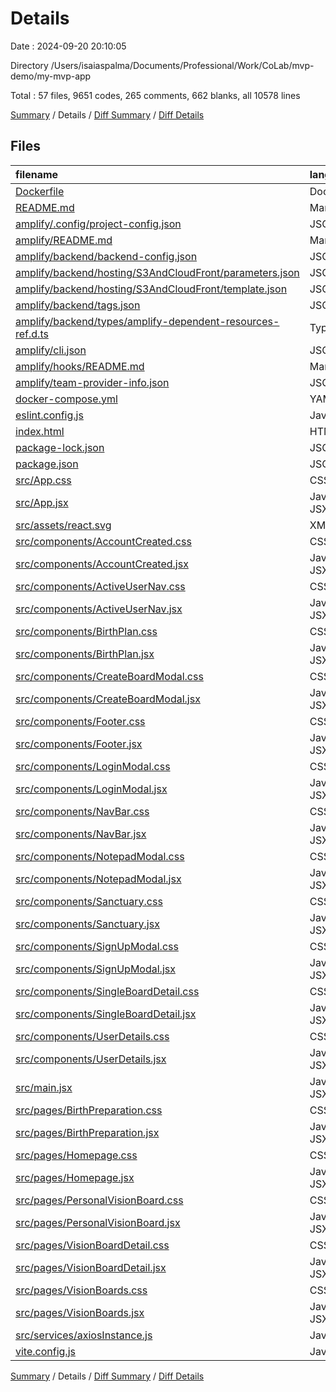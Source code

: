 # Details

Date : 2024-09-20 20:10:05

Directory /Users/isaiaspalma/Documents/Professional/Work/CoLab/mvp-demo/my-mvp-app

Total : 57 files,  9651 codes, 265 comments, 662 blanks, all 10578 lines

[Summary](results.md) / Details / [Diff Summary](diff.md) / [Diff Details](diff-details.md)

## Files
| filename | language | code | comment | blank | total |
| :--- | :--- | ---: | ---: | ---: | ---: |
| [Dockerfile](/Dockerfile) | Docker | 8 | 8 | 8 | 24 |
| [README.md](/README.md) | Markdown | 27 | 0 | 22 | 49 |
| [amplify/.config/project-config.json](/amplify/.config/project-config.json) | JSON | 17 | 0 | 0 | 17 |
| [amplify/README.md](/amplify/README.md) | Markdown | 7 | 0 | 2 | 9 |
| [amplify/backend/backend-config.json](/amplify/backend/backend-config.json) | JSON | 8 | 0 | 0 | 8 |
| [amplify/backend/hosting/S3AndCloudFront/parameters.json](/amplify/backend/hosting/S3AndCloudFront/parameters.json) | JSON | 3 | 0 | 0 | 3 |
| [amplify/backend/hosting/S3AndCloudFront/template.json](/amplify/backend/hosting/S3AndCloudFront/template.json) | JSON | 273 | 0 | 0 | 273 |
| [amplify/backend/tags.json](/amplify/backend/tags.json) | JSON | 10 | 0 | 0 | 10 |
| [amplify/backend/types/amplify-dependent-resources-ref.d.ts](/amplify/backend/types/amplify-dependent-resources-ref.d.ts) | TypeScript | 14 | 0 | 0 | 14 |
| [amplify/cli.json](/amplify/cli.json) | JSON | 64 | 0 | 0 | 64 |
| [amplify/hooks/README.md](/amplify/hooks/README.md) | Markdown | 4 | 0 | 4 | 8 |
| [amplify/team-provider-info.json](/amplify/team-provider-info.json) | JSON | 20 | 0 | 0 | 20 |
| [docker-compose.yml](/docker-compose.yml) | YAML | 12 | 0 | 2 | 14 |
| [eslint.config.js](/eslint.config.js) | JavaScript | 37 | 0 | 2 | 39 |
| [index.html](/index.html) | HTML | 13 | 0 | 1 | 14 |
| [package-lock.json](/package-lock.json) | JSON | 4,597 | 0 | 1 | 4,598 |
| [package.json](/package.json) | JSON | 39 | 0 | 1 | 40 |
| [src/App.css](/src/App.css) | CSS | 47 | 8 | 13 | 68 |
| [src/App.jsx](/src/App.jsx) | JavaScript JSX | 27 | 2 | 6 | 35 |
| [src/assets/react.svg](/src/assets/react.svg) | XML | 1 | 0 | 0 | 1 |
| [src/components/AccountCreated.css](/src/components/AccountCreated.css) | CSS | 56 | 0 | 7 | 63 |
| [src/components/AccountCreated.jsx](/src/components/AccountCreated.jsx) | JavaScript JSX | 30 | 2 | 6 | 38 |
| [src/components/ActiveUserNav.css](/src/components/ActiveUserNav.css) | CSS | 116 | 1 | 11 | 128 |
| [src/components/ActiveUserNav.jsx](/src/components/ActiveUserNav.jsx) | JavaScript JSX | 87 | 6 | 11 | 104 |
| [src/components/BirthPlan.css](/src/components/BirthPlan.css) | CSS | 0 | 0 | 1 | 1 |
| [src/components/BirthPlan.jsx](/src/components/BirthPlan.jsx) | JavaScript JSX | 107 | 11 | 10 | 128 |
| [src/components/CreateBoardModal.css](/src/components/CreateBoardModal.css) | CSS | 69 | 7 | 16 | 92 |
| [src/components/CreateBoardModal.jsx](/src/components/CreateBoardModal.jsx) | JavaScript JSX | 59 | 0 | 4 | 63 |
| [src/components/Footer.css](/src/components/Footer.css) | CSS | 52 | 1 | 8 | 61 |
| [src/components/Footer.jsx](/src/components/Footer.jsx) | JavaScript JSX | 50 | 4 | 5 | 59 |
| [src/components/LoginModal.css](/src/components/LoginModal.css) | CSS | 135 | 6 | 22 | 163 |
| [src/components/LoginModal.jsx](/src/components/LoginModal.jsx) | JavaScript JSX | 192 | 12 | 25 | 229 |
| [src/components/NavBar.css](/src/components/NavBar.css) | CSS | 124 | 10 | 28 | 162 |
| [src/components/NavBar.jsx](/src/components/NavBar.jsx) | JavaScript JSX | 34 | 0 | 3 | 37 |
| [src/components/NotepadModal.css](/src/components/NotepadModal.css) | CSS | 70 | 2 | 11 | 83 |
| [src/components/NotepadModal.jsx](/src/components/NotepadModal.jsx) | JavaScript JSX | 29 | 2 | 3 | 34 |
| [src/components/Sanctuary.css](/src/components/Sanctuary.css) | CSS | 223 | 12 | 37 | 272 |
| [src/components/Sanctuary.jsx](/src/components/Sanctuary.jsx) | JavaScript JSX | 141 | 6 | 13 | 160 |
| [src/components/SignUpModal.css](/src/components/SignUpModal.css) | CSS | 115 | 4 | 20 | 139 |
| [src/components/SignUpModal.jsx](/src/components/SignUpModal.jsx) | JavaScript JSX | 183 | 11 | 21 | 215 |
| [src/components/SingleBoardDetail.css](/src/components/SingleBoardDetail.css) | CSS | 26 | 0 | 4 | 30 |
| [src/components/SingleBoardDetail.jsx](/src/components/SingleBoardDetail.jsx) | JavaScript JSX | 146 | 0 | 16 | 162 |
| [src/components/UserDetails.css](/src/components/UserDetails.css) | CSS | 123 | 6 | 22 | 151 |
| [src/components/UserDetails.jsx](/src/components/UserDetails.jsx) | JavaScript JSX | 206 | 14 | 19 | 239 |
| [src/main.jsx](/src/main.jsx) | JavaScript JSX | 10 | 1 | 3 | 14 |
| [src/pages/BirthPreparation.css](/src/pages/BirthPreparation.css) | CSS | 116 | 2 | 23 | 141 |
| [src/pages/BirthPreparation.jsx](/src/pages/BirthPreparation.jsx) | JavaScript JSX | 200 | 16 | 15 | 231 |
| [src/pages/Homepage.css](/src/pages/Homepage.css) | CSS | 259 | 12 | 50 | 321 |
| [src/pages/Homepage.jsx](/src/pages/Homepage.jsx) | JavaScript JSX | 160 | 14 | 17 | 191 |
| [src/pages/PersonalVisionBoard.css](/src/pages/PersonalVisionBoard.css) | CSS | 322 | 13 | 47 | 382 |
| [src/pages/PersonalVisionBoard.jsx](/src/pages/PersonalVisionBoard.jsx) | JavaScript JSX | 225 | 22 | 25 | 272 |
| [src/pages/VisionBoardDetail.css](/src/pages/VisionBoardDetail.css) | CSS | 250 | 11 | 37 | 298 |
| [src/pages/VisionBoardDetail.jsx](/src/pages/VisionBoardDetail.jsx) | JavaScript JSX | 241 | 20 | 20 | 281 |
| [src/pages/VisionBoards.css](/src/pages/VisionBoards.css) | CSS | 114 | 3 | 19 | 136 |
| [src/pages/VisionBoards.jsx](/src/pages/VisionBoards.jsx) | JavaScript JSX | 114 | 7 | 11 | 132 |
| [src/services/axiosInstance.js](/src/services/axiosInstance.js) | JavaScript | 25 | 7 | 8 | 40 |
| [vite.config.js](/vite.config.js) | JavaScript | 14 | 2 | 2 | 18 |

[Summary](results.md) / Details / [Diff Summary](diff.md) / [Diff Details](diff-details.md)